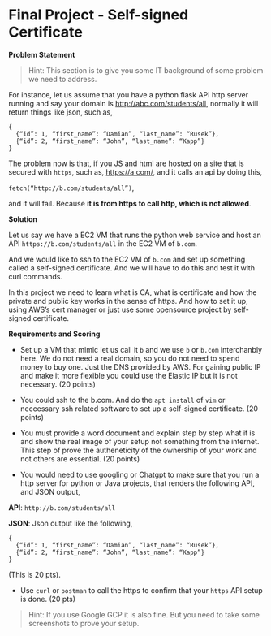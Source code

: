 # Final Project - Self-signed Certificate

**Problem Statement**

>Hint: This section is to give you some IT background of some problem we need to address.

For instance, let us assume that you have a python flask API http server running and say your domain is http://abc.com/students/all, normally it will return things like json, such as,

```
{
  {“id”: 1, “first_name”: “Damian”, “last_name”: “Rusek”},
  {“id”: 2, “first_name”: “John”, “last_name”: “Kapp”}
}
```

The problem now is that, if you JS and html are hosted on a site that is secured with `https`, such as, https://a.com/, and it calls an api by doing this,

`fetch(“http://b.com/students/all”)`,

and it will fail. Because **it is from https to call http, which is not allowed**.

**Solution**

Let us say we have a EC2 VM that runs the python web service and host an API `https://b.com/students/all` in the EC2 VM of `b.com`.

And we would like to ssh to the EC2 VM of `b.com` and set up something called a self-signed certificate. And we will have to do this and test it with curl commands.

In this project we need to learn what is CA, what is certificate and how the private and public key works in the sense of https. And how to set it up, using AWS’s cert manager or just use some opensource project by self-signed certificate.

**Requirements and Scoring**

* Set up a VM that mimic let us call it `b` and we use `b` or `b.com` interchanbly here. We do not need a real domain, so you do not need to spend money to buy one. Just the DNS provided by AWS. For gaining public IP and make it more flexible you could use the Elastic IP but it is not necessary. (20 points)

* You could ssh to the b.com. And do the `apt install` of `vim` or neccessary ssh related software to set up a self-signed certificate. (20 points)

* You must provide a word document and explain step by step what it is and show the real image of your setup not something from the internet. This step of prove the autheneticity of the ownership of your work and not others are essential. (20 points)

* You would need to use googling or Chatgpt to make sure that you run a http server for python or Java projects, that renders the following API, and JSON output,

**API**: `http://b.com/students/all`

**JSON**: Json output like the following,

```
{
  {“id”: 1, “first_name”: “Damian”, “last_name”: “Rusek”},
  {“id”: 2, “first_name”: “John”, “last_name”: “Kapp”}
}
```

(This is 20 pts).

* Use `curl` or `postman` to call the https to confirm that your `https` API setup is done. (20 pts)

>Hint: If you use Google GCP it is also fine. But you need to take some screenshots to prove your setup.
